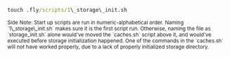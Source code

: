 ```cmd
touch .fly/scripts/1\_storage\_init.sh
```
<small>
Side Note: Start up scripts are run in numeric-alphabetical order. Naming `1\_storage\_init.sh` makes sure it is the first script run. Otherwise, naming the file as `storage_init.sh` alone would've moved the `caches.sh` script above it, and would've executed before storage initialization happened. One of the commands in the `caches.sh` will not have worked properly, due to a lack of properly initialized storage directory.
</small>

